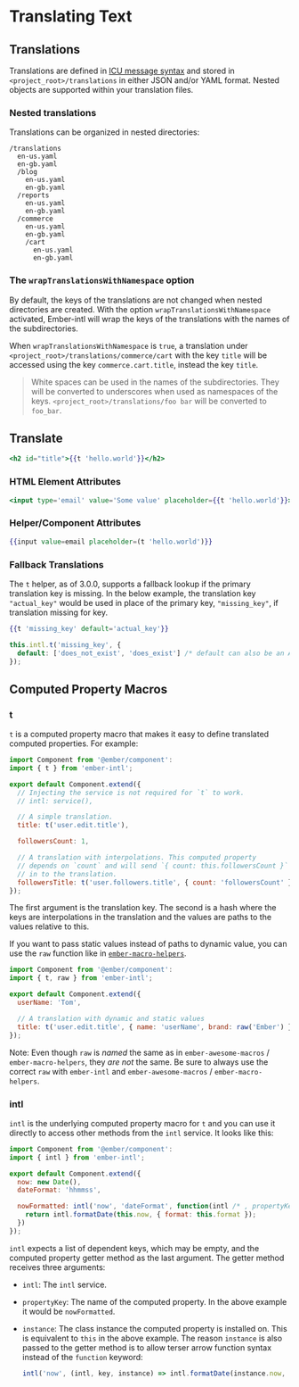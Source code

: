 # Translating Text

## Translations
Translations are defined in [ICU message syntax](https://formatjs.io/guides/message-syntax/) and stored in
`<project_root>/translations` in either JSON and/or YAML format. Nested objects are supported within your translation files.

### Nested translations

Translations can be organized in nested directories:

```
/translations
  en-us.yaml
  en-gb.yaml
  /blog
    en-us.yaml
    en-gb.yaml
  /reports
    en-us.yaml
    en-gb.yaml
  /commerce
    en-us.yaml
    en-gb.yaml
    /cart
      en-us.yaml
      en-gb.yaml
```

### The `wrapTranslationsWithNamespace` option

By default, the keys of the translations are not changed when nested directories are created. With the option
`wrapTranslationsWithNamespace` activated, Ember-intl will wrap the keys of the translations with the names of
the subdirectories.

When `wrapTranslationsWithNamespace` is `true`, a translation under `<project_root>/translations/commerce/cart`
with the key `title` will be accessed using the key `commerce.cart.title`, instead the key `title`.

> White spaces can be used in the names of the subdirectories.
> They will be converted to underscores when used as namespaces of the keys.
> `<project_root>/translations/foo bar` will be converted to `foo_bar`.

## Translate

```hbs
<h2 id="title">{{t 'hello.world'}}</h2>
```

### HTML Element Attributes

```hbs
<input type='email' value='Some value' placeholder={{t 'hello.world'}}>
```

### Helper/Component Attributes

```hbs
{{input value=email placeholder=(t 'hello.world')}}
```

### Fallback Translations

The `t` helper, as of 3.0.0, supports a fallback lookup if the primary translation key is missing. In the below example, the translation key `"actual_key"` would be used in place of the primary key, `"missing_key"`, if translation missing for key.

```hbs
{{t 'missing_key' default='actual_key'}}
```

```js
this.intl.t('missing_key', {
  default: ['does_not_exist', 'does_exist'] /* default can also be an Array */
});
```

## Computed Property Macros

### t

`t` is a computed property macro that makes it easy to define translated
computed properties. For example:

```js
import Component from '@ember/component':
import { t } from 'ember-intl';

export default Component.extend({
  // Injecting the service is not required for `t` to work.
  // intl: service(),

  // A simple translation.
  title: t('user.edit.title'),

  followersCount: 1,

  // A translation with interpolations. This computed property
  // depends on `count` and will send `{ count: this.followersCount }`
  // in to the translation.
  followersTitle: t('user.followers.title', { count: 'followersCount' })
});
```

The first argument is the translation key. The second is a hash where the keys
are interpolations in the translation and the values are paths to the values
relative to this.

If you want to pass static values instead of paths to dynamic value, you can use
the `raw` function like in
[`ember-macro-helpers`](https://github.com/kellyselden/ember-macro-helpers#raw).

```js
import Component from '@ember/component':
import { t, raw } from 'ember-intl';

export default Component.extend({
  userName: 'Tom',

  // A translation with dynamic and static values
  title: t('user.edit.title', { name: 'userName', brand: raw('Ember') })
});
```

Note: Even though `raw` is _named_ the same as in `ember-awesome-macros` /
`ember-macro-helpers`, they _are not_ the same. Be sure to always use the
correct `raw` with `ember-intl` and `ember-awesome-macros` / `ember-macro-helpers`.

### intl

`intl` is the underlying computed property macro for `t` and you can use it
directly to access other methods from the `intl` service. It looks like this:

```js
import Component from '@ember/component':
import { intl } from 'ember-intl';

export default Component.extend({
  now: new Date(),
  dateFormat: 'hhmmss',

  nowFormatted: intl('now', 'dateFormat', function(intl /* , propertyKey, instance */) {
    return intl.formatDate(this.now, { format: this.format });
  })
});
```

`intl` expects a list of dependent keys, which may be empty, and the computed
property getter method as the last argument. The getter method receives three
arguments:

- `intl`: The `intl` service.
- `propertyKey`: The name of the computed property. In the above example it
  would be `nowFormatted`.
- `instance`: The class instance the computed property is installed on. This is
  equivalent to `this` in the above example. The reason `instance` is also
  passed to the getter method is to allow terser arrow function syntax instead
  of the `function` keyword:

  ```js
  intl('now', (intl, key, instance) => intl.formatDate(instance.now, { format: 'hhmmss' }));
  ```
